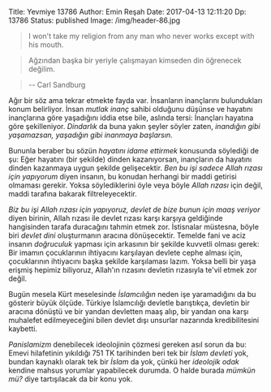Title: Yevmiye 13786
Author: Emin Reşah
Date:  2017-04-13 12:11:20
Dp: 13786
Status: published
Image: /img/header-86.jpg

> I won't take my religion from any man who never works except with his mouth.
 
> Ağzından başka bir yeriyle çalışmayan kimseden din öğrenecek değilim. 

> -- Carl Sandburg
 
Ağır bir söz ama tekrar etmekte fayda var. İnsanların inançlarını bulundukları
konum belirliyor. İnsan *mutlak inanç* sahibi olduğunu düşünse ve hayatını
inançlarına göre yaşadığını iddia etse bile, aslında tersi: İnançları hayatına
göre şekilleniyor. *Dindarlık* da buna yakın şeyler söyler zaten, *inandığın
gibi yaşamazsan, yaşadığın gibi inanmaya başlarsın.*

Bununla beraber bu sözün *hayatını idame ettirmek* konusunda söylediği de şu:
Eğer hayatını (bir şekilde) dinden kazanıyorsan, inançların da hayatını dinden
kazanmaya uygun şekilde gelişecektir. *Ben bu işi sadece Allah rızası için
yapıyorum* diyen insanın, bu konudan herhangi bir maddi getirisi olmaması
gerekir. Yoksa söylediklerini öyle veya böyle *Allah rızası* için değil, maddi
tarafına bakarak filtreleyecektir. 

*Biz bu işi Allah rızası için yapıyoruz, devlet de bize bunun için maaş veriyor*
diyen birinin, Allah rızası ile devlet rızası karşı karşıya geldiğinde
hangisinden tarafa duracağını tahmin etmek zor. İstisnalar müstesna, böyle biri
*devlet dini* oluşturmanın aracına dönüşecektir. Temelde fani ve aciz insanın
*doğruculuk* yapması için arkasının bir şekilde kuvvetli olması gerek: Bir
imamın çocuklarının ihtiyacını karşılayan devlete cephe alması için,
çocuklarının ihtiyacını başka şekilde karşılaması lazım. Yoksa belli bir yaşa
erişmiş hepimiz biliyoruz, Allah'ın rızasını devletin rızasıyla te'vil etmek zor
değil.

Bugün mesela Kürt meselesinde *İslamcılığın* neden işe yaramadığını da bu
gösterir büyük ölçüde. Türkiye İslamcılığı devletle barıştıkça, devletin bir
aracına dönüştü ve bir yandan devletten maaş alıp, bir yandan ona karşı
muhalefet edilmeyeceğini bilen devlet dışı unsurlar nazarında kredibilitesini
kaybetti. 

*Panislamizm* denebilecek ideolojinin çözmesi gereken asıl sorun da bu: Emevi
hilafetinin yıkıldığı 751 TK tarihinden beri tek bir *İslam devleti* yok, bundan
kaynaklı olarak tek bir *İslam* da yok, çünkü her *ideolojik odak* kendine
mahsus yorumlar yapabilecek durumda. O halde burada *mümkün mü?* diye
tartışılacak da bir konu yok. 
